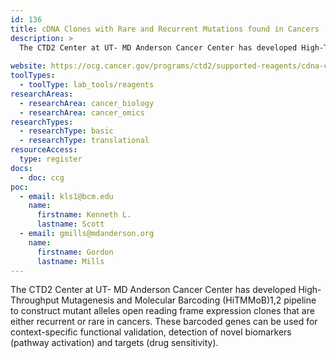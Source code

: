 ```yaml
---
id: 136
title: cDNA Clones with Rare and Recurrent Mutations found in Cancers
description: >
  The CTD2 Center at UT- MD Anderson Cancer Center has developed High-Throughput Mutagenesis and Molecular Barcoding (HiTMMoB)1,2 pipeline to construct mutant alleles open reading frame expression clones that are either recurrent or rare in cancers. These barcoded genes can be used for context-specific functional validation, detection of novel biomarkers (pathway activation) and targets (drug sensitivity). 
  
website: https://ocg.cancer.gov/programs/ctd2/supported-reagents/cdna-clones-rare-and-recurrent-mutations-found-cancers
toolTypes:
  - toolType: lab_tools/reagents
researchAreas:
  - researchArea: cancer_biology
  - researchArea: cancer_omics
researchTypes:
  - researchType: basic
  - researchType: translational
resourceAccess:
  type: register
docs:
  - doc: ccg
poc:
  - email: kls1@bcm.edu
    name:
      firstname: Kenneth L.
      lastname: Scott
  - email: gmills@mdanderson.org
    name:
      firstname: Gordon
      lastname: Mills
---
```

The CTD2 Center at UT- MD Anderson Cancer Center has developed High-Throughput Mutagenesis and Molecular Barcoding (HiTMMoB)1,2 pipeline to construct mutant alleles open reading frame expression clones that are either recurrent or rare in cancers. These barcoded genes can be used for context-specific functional validation, detection of novel biomarkers (pathway activation) and targets (drug sensitivity). 
